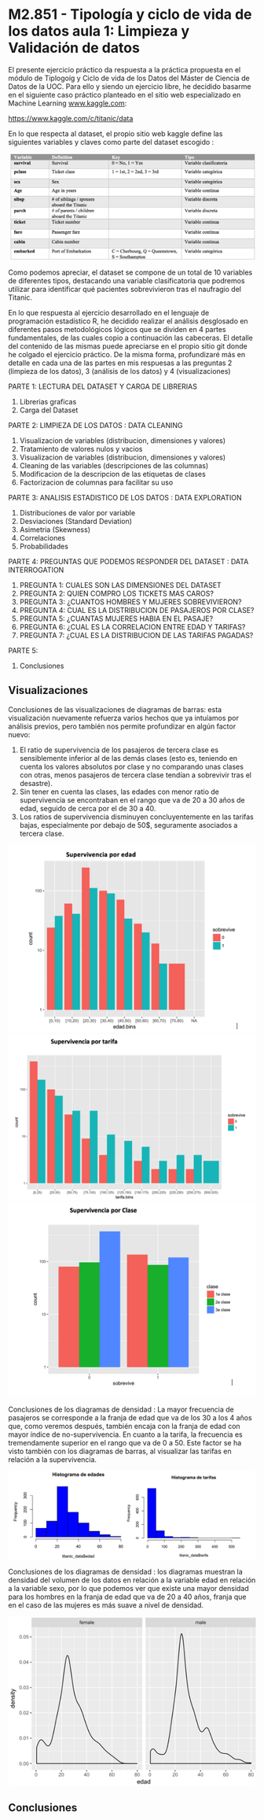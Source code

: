 # M2.851 - Tipología y ciclo de vida de los datos aula 1: Limpieza y Validación de datos

El presente ejercicio práctico da respuesta a la práctica propuesta en el módulo de Tiplogoíg y Ciclo de vida de los Datos del Máster de Ciencia de Datos de la UOC. Para ello y siendo un ejercicio libre, he decidido basarme en el siguiente caso práctico planteado en el sitio web especializado en Machine Learning www.kaggle.com:

https://www.kaggle.com/c/titanic/data

En lo que respecta al dataset, el propio sitio web kaggle define las siguientes variables y claves como parte del dataset escogido :


![Alt text](https://github.com/jlombanado/M2.8517-PRACTICA2/blob/master/Dataset.png "Dataset")

Como podemos apreciar, el dataset se compone de un total de 10 variables de diferentes tipos, destacando una variable clasificatoria que podremos utilizar para identificar qué pacientes sobrevivieron tras el naufragio del Titanic.

En lo que respuesta al ejercicio desarrollado en el lenguaje de programación estadístico R, he decidido realizar el análisis desglosado en diferentes pasos metodológicos lógicos que se dividen en 4 partes fundamentales, de las cuales copio a continuación las cabeceras. El detalle del contenido de las mismas puede apreciarse en el propio sitio git donde he colgado el ejercicio práctico. De la misma forma, profundizaré más en detalle en cada una de las partes en mis respuesas a las preguntas 2 (limpieza de los datos), 3 (análisis de los datos) y 4 (visualizaciones)

PARTE 1: LECTURA DEL DATASET Y CARGA DE LIBRERIAS
1.	Librerias graficas
2.	Carga del Dataset

PARTE 2: LIMPIEZA DE LOS DATOS : DATA CLEANING
1.	Visualizacion de variables (distribucion, dimensiones y valores)
2.	Tratamiento de valores nulos y vacios
3.	Visualizacion de variables (distribucion, dimensiones y valores)
4.	Cleaning de las variables (descripciones de las columnas)
5.	Modificacion de la descripcion de las etiquetas de clases
6.	Factorizacion de columnas para facilitar su uso

PARTE 3: ANALISIS ESTADISTICO DE LOS DATOS : DATA EXPLORATION  
1.	Distribuciones de valor por variable
2.	Desviaciones (Standard Deviation)
3.	Asimetria (Skewness)
4.	Correlaciones
5.	Probabilidades

PARTE 4: PREGUNTAS QUE PODEMOS RESPONDER DEL DATASET : DATA INTERROGATION 
1. PREGUNTA 1: CUALES SON LAS DIMENSIONES DEL DATASET
2. PREGUNTA 2: QUIEN COMPRO LOS TICKETS MAS CAROS?
3. PREGUNTA 3: ¿CUANTOS HOMBRES Y MUJERES SOBREVIVIERON?
4. PREGUNTA 4:  CUAL ES LA DISTRIBUCION DE PASAJEROS POR CLASE?
5. PREGUNTA 5: ¿CUANTAS MUJERES HABIA EN EL PASAJE?
6. PREGUNTA 6: ¿CUAL ES LA CORRELACION ENTRE EDAD Y TARIFAS?
7. PREGUNTA 7: ¿CUAL ES LA DISTRIBUCION DE LAS TARIFAS PAGADAS? 

PARTE 5:
1.	Conclusiones

## Visualizaciones

Conclusiones de las visualizaciones de diagramas de barras: esta visualización nuevamente refuerza varios hechos que ya intuíamos por análisis previos, pero también nos permite profundizar en algún factor nuevo:
1.	El ratio de supervivencia de los pasajeros de tercera clase es sensiblemente inferior al de las demás clases (esto es, teniendo en cuenta los valores absolutos por clase y no comparando unas clases con otras, menos pasajeros de tercera clase tendían a sobrevivir tras el desastre).
2.	Sin tener en cuenta las clases, las edades con menor ratio de supervivencia se encontraban en el rango que va de 20 a 30 años de edad, seguido de cerca por el de 30 a 40.
3.	Los ratios de supervivencia disminuyen concluyentemente en las tarifas bajas, especialmente por debajo de 50$, seguramente asociados a tercera clase.

![Alt text](https://github.com/jlombanado/M2.8517-PRACTICA2/blob/master/Barchart1.png "Barchart1")
![Alt text](https://github.com/jlombanado/M2.8517-PRACTICA2/blob/master/Barchart2.png "Barchart2")
![Alt text](https://github.com/jlombanado/M2.8517-PRACTICA2/blob/master/Barchart3.png "Barchart3")


Conclusiones de los diagramas de densidad : La mayor frecuencia de pasajeros se corresponde a la franja de edad que va de los 30 a los 4 años que, como veremos después, también encaja con la franja de edad con mayor índice de no-supervivencia.  En cuanto a la tarifa, la frecuencia es tremendamente superior en el rango que va de 0 a 50. Este factor se ha visto también con los diagramas de barras, al visualizar las tarifas en relación a la supervivencia.

![Alt text](https://github.com/jlombanado/M2.8517-PRACTICA2/blob/master/Histograms.png "Histograms")

Conclusiones de los diagramas de densidad : los diagramas muestran la densidad del volumen de los datos en relación a la variable edad en relación a la variable sexo, por lo que podemos ver que existe una mayor densidad para los hombres en la franja de edad que va de 20 a 40 años, franja que en el caso de las mujeres es más suave a nivel de densidad.

![Alt text](https://github.com/jlombanado/M2.8517-PRACTICA2/blob/master/Densidad.png "Densidad")



## Conclusiones

